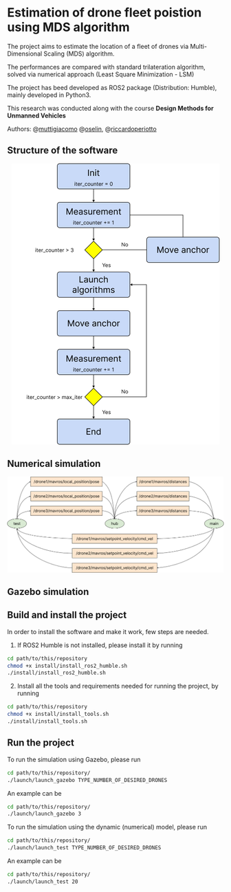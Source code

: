 # Estimation of drone fleet poistion using MDS algorithm

The project aims to estimate the location of a fleet of drones via Multi-Dimensional Scaling (MDS) algorithm.

The performances are compared with standard trilateration algorithm, solved via numerical approach (Least Square Minimization - LSM)

The project has beed developed as ROS2 package (Distribution: Humble), mainly developed in Python3.

This research was conducted along with the course **Design Methods for Unmanned Vehicles**

Authors:
@[muttigiacomo](https://github.com/muttigiacomo)
@[oselin](https://github.com/oselin),
@[riccardoperiotto](https://github.com/riccardoperiotto)


## Structure of the software
<p align="center">
    <img src="./images/flowchart_color.png"/>
</p>

## Numerical simulation
<p align="center">
    <img src="./images/nodes_architecture_color.png"/>
</p>

## Gazebo simulation


## Build and install the project
In order to install the software and make it work, few steps are needed.

1) If ROS2 Humble is not installed, please install it by running
~~~bash
cd path/to/this/repository
chmod +x install/install_ros2_humble.sh
./install/install_ros2_humble.sh
~~~

2) Install all the tools and requirements needed for running the project, by running
~~~bash
cd path/to/this/repository
chmod +x install/install_tools.sh
./install/install_tools.sh
~~~

## Run the project

To run the simulation using Gazebo, please run
~~~bash
cd path/to/this/repository/
./launch/launch_gazebo TYPE_NUMBER_OF_DESIRED_DRONES
~~~

An example can be
~~~bash
cd path/to/this/repository/
./launch/launch_gazebo 3
~~~

To run the simulation using the dynamic (numerical) model, please run
~~~bash
cd path/to/this/repository/
./launch/launch_test TYPE_NUMBER_OF_DESIRED_DRONES
~~~

An example can be
~~~bash
cd path/to/this/repository/
./launch/launch_test 20
~~~
